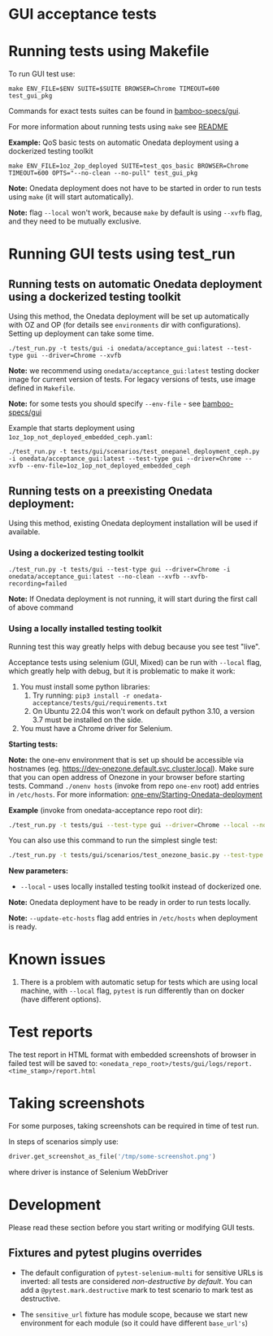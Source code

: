 # GUI acceptance tests

# Running tests using Makefile

To run GUI test use:
```
make ENV_FILE=$ENV SUITE=$SUITE BROWSER=Chrome TIMEOUT=600 test_gui_pkg
```

Commands for exact tests suites can be found in [bamboo-specs/gui](../../bamboo-specs/gui-acceptance-src.yml).

For more information about running tests using `make` see  [README](../../README.md#Running-acceptance-tests)

**Example:**
QoS basic tests on automatic Onedata deployment using a dockerized testing toolkit
```
make ENV_FILE=1oz_2op_deployed SUITE=test_qos_basic BROWSER=Chrome TIMEOUT=600 OPTS="--no-clean --no-pull" test_gui_pkg
```
**Note:** Onedata deployment does not have to be started in order to run
tests using `make` (it will start automatically).

**Note:** flag `--local` won't work, because `make` by default is using 
`--xvfb` flag, and they need to be mutually exclusive.
<!--- TODO VFS-9881 delete the above note after making --local and --xvfb flags mutually exclusive in Makefile -->


# Running GUI tests using test_run

## Running tests on automatic Onedata deployment using a dockerized testing toolkit

Using this method, the Onedata deployment will be set up automatically with OZ and OP
(for details see `environments` dir with configurations). Setting up deployment can take
some time.

```
./test_run.py -t tests/gui -i onedata/acceptance_gui:latest --test-type gui --driver=Chrome --xvfb
```

**Note:** we recommend using `onedata/acceptance_gui:latest` testing docker image for
current version of tests. For legacy versions of tests, use image defined in `Makefile`.

**Note:** for some tests you should specify `--env-file` - 
see [bamboo-specs/gui](../../bamboo-specs/gui-acceptance-src.yml)

Example that starts deployment using `1oz_1op_not_deployed_embedded_ceph.yaml`:
```
./test_run.py -t tests/gui/scenarios/test_onepanel_deployment_ceph.py -i onedata/acceptance_gui:latest --test-type gui --driver=Chrome --xvfb --env-file=1oz_1op_not_deployed_embedded_ceph
```

## Running tests on a preexisting Onedata deployment:

Using this method, existing Onedata deployment installation will be used
if available.

### Using a dockerized testing toolkit

```
./test_run.py -t tests/gui --test-type gui --driver=Chrome -i onedata/acceptance_gui:latest --no-clean --xvfb --xvfb-recording=failed
```

**Note:**  If Onedata deployment is not running, it will start 
during the first call of above command 

### Using a locally installed testing toolkit

Running test this way greatly helps with debug because you see test "live". 
<!--- TODO VFS-10023 write about automatic setup on local machine -->

Acceptance tests using selenium (GUI, Mixed) can be run with `--local` flag,
which greatly help with debug, but it is problematic to make it work:
1. You must install some python libraries:
    1. Try running: `pip3 install -r onedata-acceptance/tests/gui/requirements.txt`
    2. On Ubuntu 22.04 this won't work on default python 3.10, a version 3.7 
       must be installed on the side.
2. You must have a Chrome driver for Selenium.

**Starting tests:**

**Note:** the one-env environment that is set up should be accessible via hostnames
(eg. https://dev-onezone.default.svc.cluster.local). Make sure that you can open address
of Onezone in your browser before starting tests. 
Command `./onenv hosts` (invoke from repo `one-env` root) add entries 
in `/etc/hosts`. For more information: 
[one-env/Starting-Onedata-deployment](https://git.onedata.org/projects/VFS/repos/onedev/browse/guides/one-env.md#Starting-Onedata-deployment)

**Example** (invoke from onedata-acceptance repo root dir):

```bash
./test_run.py -t tests/gui --test-type gui --driver=Chrome --local --no-clean
```

You can also use this command to run the simplest single test:

```bash
./test_run.py -t tests/gui/scenarios/test_onezone_basic.py --test-type gui -vvv --timeout 5 --reruns 0 --reruns-delay 0 --local --no-clean --driver=Chrome -k test_onezone_login_page_renders_with_proper_title
```

**New parameters:**

* `--local` - uses locally installed testing toolkit instead of dockerized one.

**Note:** Onedata deployment have to be ready in order to run tests locally.

**Note:** `--update-etc-hosts` flag add entries in `/etc/hosts` when deployment is ready.

# Known issues

1. There is a problem with automatic setup for tests which are using local 
   machine, with `--local` flag, `pytest` is run differently than on docker
   (have different options).

# Test reports

The test report in HTML format with embedded screenshots of browser in failed test will be saved to:
`<onedata_repo_root>/tests/gui/logs/report.<time_stamp>/report.html`

# Taking screenshots

For some purposes, taking screenshots can be required in time of test run.

In steps of scenarios simply use:
```python
driver.get_screenshot_as_file('/tmp/some-screenshot.png')
```
where driver is instance of Selenium WebDriver

# Development

Please read these section before you start writing or modifying GUI tests.

## Fixtures and pytest plugins overrides

* The default configuration of `pytest-selenium-multi` for sensitive URLs is inverted:
all tests are considered *non-destructive by default*.
You can add a `@pytest.mark.destructive` mark to test scenario to mark test as destructive.

* The `sensitive_url` fixture has module scope, because we start new environment for each module
(so it could have different `base_url's`)
